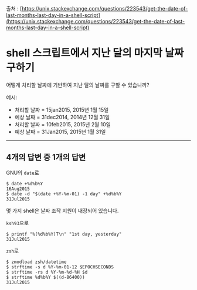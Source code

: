 출처 : [https://unix.stackexchange.com/questions/223543/get-the-date-of-last-months-last-day-in-a-shell-script](https://unix.stackexchange.com/questions/223543/get-the-date-of-last-months-last-day-in-a-shell-script)

# shell 스크립트에서 지난 달의 마지막 날짜 구하기

어떻게 처리할 날짜에 기반하여 지난 달의 날짜를 구할 수 있습니까?

예시:

* 처리할 날짜 = 15jan2015, 2015년 1월 15일
* 예상 날짜 = 31dec2014, 2014년 12월 31일
* 처리할 날짜 = 10feb2015, 2015년 2월 10일
* 예상 날짜 = 31Jan2015, 2015년 1월 31일

------

## 4개의 답변 중 1개의 답변

GNU의 `date`로 

```shell
$ date +%d%b%Y
16Aug2015
$ date -d "$(date +%Y-%m-01) -1 day" +%d%b%Y
31Jul2015
```

몇 가지 shell은 날짜 조작 지원이 내장되어 있습니다.

`ksh93`으로 

```shell
$ printf "%(%d%b%Y)T\n" "1st day, yesterday"
31Jul2015
```

`zsh`로 

```shell
$ zmodload zsh/datetime
$ strftime -s d %Y-%m-01-12 $EPOCHSECONDS
$ strftime -rs d %Y-%m-%d-%H $d
$ strftime %d%b%Y $((d-86400))
31Jul2015
```
